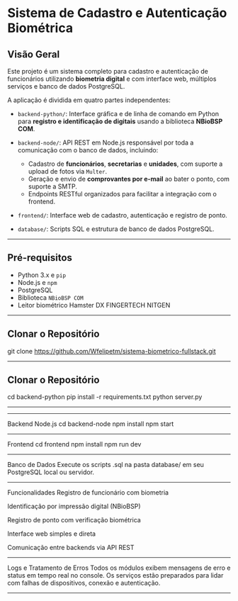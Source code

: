 # Sistema de Cadastro e Autenticação Biométrica

## Visão Geral

Este projeto é um sistema completo para cadastro e autenticação de funcionários utilizando **biometria digital** e com interface web, múltiplos serviços e banco de dados PostgreSQL. 

A aplicação é dividida em quatro partes independentes:

- `backend-python/`: Interface gráfica e de linha de comando em Python para **registro e identificação de digitais** usando a biblioteca **NBioBSP COM**.
- `backend-node/`: API REST em Node.js responsável por toda a comunicação com o banco de dados, incluindo:
  - Cadastro de **funcionários**, **secretarias** e **unidades**, com suporte a upload de fotos via `Multer`.
  - Geração e envio de **comprovantes por e-mail** ao bater o ponto, com suporte a SMTP.
  - Endpoints RESTful organizados para facilitar a integração com o frontend.

- `frontend/`: Interface web de cadastro, autenticação e registro de ponto.
- `database/`: Scripts SQL e estrutura de banco de dados PostgreSQL.

---

## Pré-requisitos

- Python 3.x e `pip`
- Node.js e `npm`
- PostgreSQL
- Biblioteca `NBioBSP COM` 
- Leitor biométrico Hamster DX FINGERTECH NITGEN

---

## Clonar o Repositório


git clone https://github.com/Wfelipetm/sistema-biometrico-fullstack.git

---

## Clonar o Repositório

cd backend-python
pip install -r requirements.txt
python server.py  


---

---
Backend Node.js
cd backend-node
npm install
npm start

----

Frontend
cd frontend
npm install
npm run dev

----

Banco de Dados
Execute os scripts .sql na pasta database/ em seu PostgreSQL local ou servidor.

----

Funcionalidades
Registro de funcionário com biometria

Identificação por impressão digital (NBioBSP)

Registro de ponto com verificação biométrica

Interface web simples e direta

Comunicação entre backends via API REST


------



Logs e Tratamento de Erros
Todos os módulos exibem mensagens de erro e status em tempo real no console. Os serviços estão preparados para lidar com falhas de dispositivos, conexão e autenticação.


------




